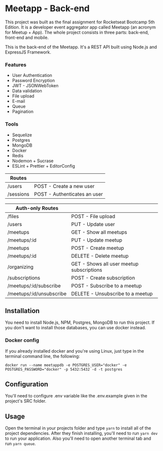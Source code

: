 # Meetapp - Back-end

This project was built as the final assignment for Rocketseat Bootcamp 5th Edition.
It is a developer event aggregator app called Meetapp (an acronym for Meetup + App).
The whole project consists in three parts: back-end, front-end and mobile.

This is the back-end of the Meetapp.
It's a REST API built using Node.js and ExpressJS Framework.

### Features
* User Authentication
* Password Encryption
* JWT - JSONWebToken
* Data validation
* File upload
* E-mail
* Queue
* Pagination

### Tools
* Sequelize
* Postgres
* MongoDB
* Docker
* Redis
* Nodemon + Sucrase
* ESLint + Prettier + EditorConfig


| Routes      |                                |
|-------------|--------------------------------|
| /users      | POST - Create a new user       |
| /sessions   | POST - Authenticates an user   |


| Auth-only Routes         |                         |
|--------------------------|-------------------------|
| /files                   | POST - File upload      |
| /users                   | PUT  - Update user      |
| /meetups                 | GET  - Show all meetups |
| /meetups/:id             | PUT  - Update meetup    |
| /meetups                 | POST - Create meetup    | 
| /meetups/:id             | DELETE - Delete meetup  |
| /organizing              | GET - Shows all user meetup subscriptions |
| /subscriptions           | POST - Create subscription |
| /meetups/:id/subscribe   | POST - Subscribe to a meetup |
| /meetups/:id/unsubscribe | DELETE - Unsubscribe to a meetup |

## Installation
You need to install Node.js, NPM, Postgres, MongoDB to run this project.
If you don't want to install those databases, you can use docker instead.

### Docker config
If you already installed docker and you're using Linux, just type in the terminal command line, the following:

```docker run --name meetappdb -e POSTGRES_USER="docker" -e POSTGRES_PASSWORD="docker" -p 5432:5432 -d -t postgres```

## Configuration
You'll need to configure .env variable like the .env.example given in the project's SRC folder.

## Usage
Open the terminal in your projects folder and type ``` yarn ``` to install all of the project dependencies.
After they finish installing, you'll need to run ```yarn dev``` to run your application. 
Also you'll need to open another terminal tab and run ```yarn queue```.


